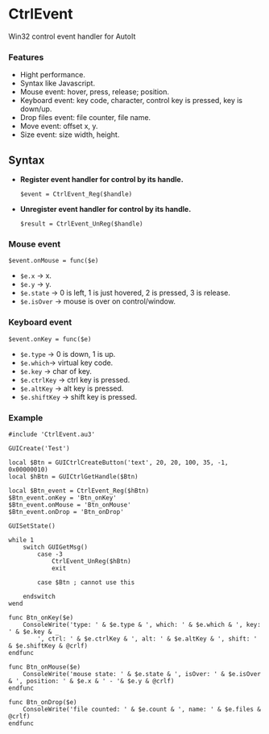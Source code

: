 # CtrlEvent
Win32 control event handler for AutoIt

### Features

- Hight performance.
- Syntax like Javascript.
- Mouse event: hover, press, release; position.
- Keyboard event: key code, character, control key is pressed, key is down/up.
- Drop files event: file counter, file name.
- Move event: offset x, y.
- Size event: size width, height.

## Syntax

- **Register event handler for control by its handle.**

    ```au3
    $event = CtrlEvent_Reg($handle)
    ```

- **Unregister event handler for control by its handle.**

    ```au3
    $result = CtrlEvent_UnReg($handle)
    ```

### Mouse event

```au3
$event.onMouse = func($e)
```

- `$e.x` -> x.
- `$e.y` -> y.
- `$e.state` -> 0 is left, 1 is just hovered, 2 is pressed, 3 is release.
- `$e.isOver` -> mouse is over on control/window.

### Keyboard event

```au3
$event.onKey = func($e)
```

- `$e.type` -> 0 is down, 1 is up.
- `$e.which`-> virtual key code.
- `$e.key` -> char of key.
- `$e.ctrlKey` -> ctrl key is pressed.
- `$e.altKey` -> alt key is pressed.
- `$e.shiftKey` -> shift key is pressed.

### Example

```au3
#include 'CtrlEvent.au3'

GUICreate('Test')

local $Btn = GUICtrlCreateButton('text', 20, 20, 100, 35, -1, 0x00000010)
local $hBtn = GUICtrlGetHandle($Btn)

local $Btn_event = CtrlEvent_Reg($hBtn)
$Btn_event.onKey = 'Btn_onKey'
$Btn_event.onMouse = 'Btn_onMouse'
$Btn_event.onDrop = 'Btn_onDrop'

GUISetState()

while 1
    switch GUIGetMsg()
        case -3
            CtrlEvent_UnReg($hBtn)
            exit

        case $Btn ; cannot use this

    endswitch
wend

func Btn_onKey($e)
    ConsoleWrite('type: ' & $e.type & ', which: ' & $e.which & ', key: ' & $e.key & _
        ', ctrl: ' & $e.ctrlKey & ', alt: ' & $e.altKey & ', shift: ' & $e.shiftKey & @crlf)
endfunc

func Btn_onMouse($e)
    ConsoleWrite('mouse state: ' & $e.state & ', isOver: ' & $e.isOver & ', position: ' & $e.x & ' - '& $e.y & @crlf)
endfunc

func Btn_onDrop($e)
    ConsoleWrite('file counted: ' & $e.count & ', name: ' & $e.files & @crlf)
endfunc
```
